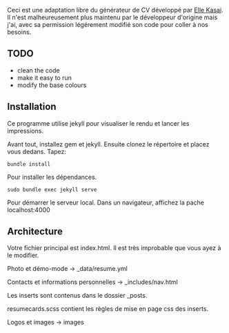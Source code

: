 Ceci est une adaptation libre du générateur de CV développé par [Elle Kasai](https://github.com/ellekasai/resumecards). Il n'est malheureusement plus maintenu par le développeur d'origine mais j'ai, avec sa permission légérement modifié son code pour coller à nos besoins.

## TODO

- clean the code
- make it easy to run
- modify the base colours

## Installation

Ce programme utilise jekyll pour visualiser le rendu et lancer les impressions.

Avant tout, installez gem et jekyll. Ensuite clonez le répertoire et placez vous dedans. Tapez:

    bundle install

Pour installer les dépendances.

    sudo bundle exec jekyll serve

Pour démarrer le serveur local. Dans un navigateur, affichez la pache localhost:4000

## Architecture

Votre fichier principal est index.html. Il est très improbable que vous ayez à le modifier.

Photo et démo-mode -> _data/resume.yml

Contacts et informations personnelles -> _includes/nav.html

Les inserts sont contenus dans le dossier _posts.

resumecards.scss contient les règles de mise en page css des inserts.

Logos et images -> images
